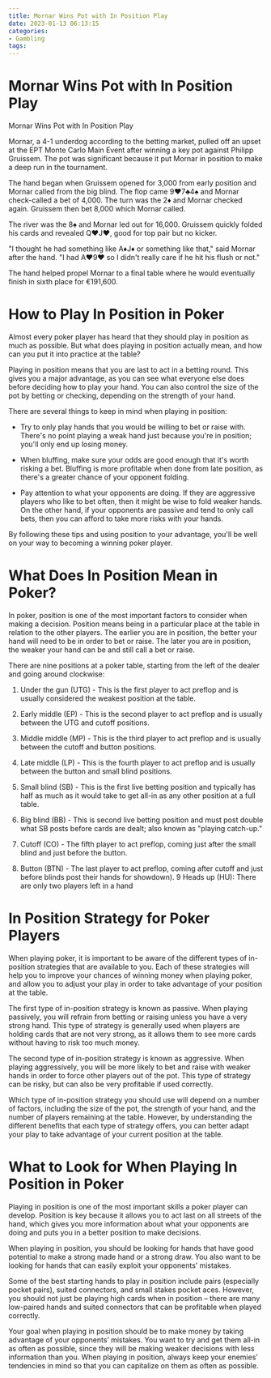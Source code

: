 ```yaml
---
title: Mornar Wins Pot with In Position Play
date: 2023-01-13 06:13:15
categories:
- Gambling
tags:
---
```



#  Mornar Wins Pot with In Position Play

Mornar Wins Pot with In Position Play

Mornar, a 4-1 underdog according to the betting market, pulled off an upset at the EPT Monte Carlo Main Event after winning a key pot against Philipp Gruissem. The pot was significant because it put Mornar in position to make a deep run in the tournament.

The hand began when Gruissem opened for 3,000 from early position and Mornar called from the big blind. The flop came 9♥7♣4♠ and Mornar check-called a bet of 4,000. The turn was the 2♦ and Mornar checked again. Gruissem then bet 8,000 which Mornar called.

The river was the 8♠ and Mornar led out for 16,000. Gruissem quickly folded his cards and revealed Q♥J♥, good for top pair but no kicker.

"I thought he had something like A♦J♦ or something like that," said Mornar after the hand. "I had A♥9♥ so I didn't really care if he hit his flush or not."

The hand helped propel Mornar to a final table where he would eventually finish in sixth place for €191,600.

#  How to Play In Position in Poker

Almost every poker player has heard that they should play in position as much as possible. But what does playing in position actually mean, and how can you put it into practice at the table?

Playing in position means that you are last to act in a betting round. This gives you a major advantage, as you can see what everyone else does before deciding how to play your hand. You can also control the size of the pot by betting or checking, depending on the strength of your hand.

There are several things to keep in mind when playing in position:

* Try to only play hands that you would be willing to bet or raise with. There's no point playing a weak hand just because you're in position; you'll only end up losing money.

* When bluffing, make sure your odds are good enough that it's worth risking a bet. Bluffing is more profitable when done from late position, as there's a greater chance of your opponent folding.

* Pay attention to what your opponents are doing. If they are aggressive players who like to bet often, then it might be wise to fold weaker hands. On the other hand, if your opponents are passive and tend to only call bets, then you can afford to take more risks with your hands.

By following these tips and using position to your advantage, you'll be well on your way to becoming a winning poker player.

#  What Does In Position Mean in Poker?

In poker, position is one of the most important factors to consider when making a decision. Position means being in a particular place at the table in relation to the other players. The earlier you are in position, the better your hand will need to be in order to bet or raise. The later you are in position, the weaker your hand can be and still call a bet or raise.

There are nine positions at a poker table, starting from the left of the dealer and going around clockwise:

1. Under the gun (UTG) - This is the first player to act preflop and is usually considered the weakest position at the table.

2. Early middle (EP) - This is the second player to act preflop and is usually between the UTG and cutoff positions.

3. Middle middle (MP) - This is the third player to act preflop and is usually between the cutoff and button positions.

4. Late middle (LP) - This is the fourth player to act preflop and is usually between the button and small blind positions.

5. Small blind (SB) - This is the first live betting position and typically has half as much as it would take to get all-in as any other position at a full table. 
 6. Big blind (BB) - This is second live betting position and must post double what SB posts before cards are dealt; also known as "playing catch-up." 
7. Cutoff (CO) - The fifth player to act preflop, coming just after the small blind and just before the button. 
8. Button (BTN) - The last player to act preflop, coming after cutoff and just before blinds post their hands for showdown). 
9 Heads up (HU): There are only two players left in a hand

#  In Position Strategy for Poker Players

When playing poker, it is important to be aware of the different types of in-position strategies that are available to you. Each of these strategies will help you to improve your chances of winning money when playing poker, and allow you to adjust your play in order to take advantage of your position at the table.

The first type of in-position strategy is known as passive. When playing passively, you will refrain from betting or raising unless you have a very strong hand. This type of strategy is generally used when players are holding cards that are not very strong, as it allows them to see more cards without having to risk too much money.

The second type of in-position strategy is known as aggressive. When playing aggressively, you will be more likely to bet and raise with weaker hands in order to force other players out of the pot. This type of strategy can be risky, but can also be very profitable if used correctly.

Which type of in-position strategy you should use will depend on a number of factors, including the size of the pot, the strength of your hand, and the number of players remaining at the table. However, by understanding the different benefits that each type of strategy offers, you can better adapt your play to take advantage of your current position at the table.

#  What to Look for When Playing In Position in Poker

Playing in position is one of the most important skills a poker player can develop. Position is key because it allows you to act last on all streets of the hand, which gives you more information about what your opponents are doing and puts you in a better position to make decisions.

When playing in position, you should be looking for hands that have good potential to make a strong made hand or a strong draw. You also want to be looking for hands that can easily exploit your opponents’ mistakes.

Some of the best starting hands to play in position include pairs (especially pocket pairs), suited connectors, and small stakes pocket aces. However, you should not just be playing high cards when in position – there are many low-paired hands and suited connectors that can be profitable when played correctly.

Your goal when playing in position should be to make money by taking advantage of your opponents’ mistakes. You want to try and get them all-in as often as possible, since they will be making weaker decisions with less information than you. When playing in position, always keep your enemies’ tendencies in mind so that you can capitalize on them as often as possible.